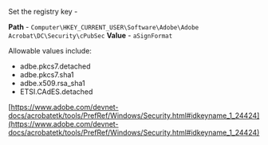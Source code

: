 Set the registry key -

**Path** - `Computer\HKEY_CURRENT_USER\Software\Adobe\Adobe Acrobat\DC\Security\cPubSec`
**Value** - `aSignFormat`

Allowable values include:
- adbe.pkcs7.detached
- adbe.pkcs7.sha1
- adbe.x509.rsa_sha1
- ETSI.CAdES.detached

[https://www.adobe.com/devnet-docs/acrobatetk/tools/PrefRef/Windows/Security.html#idkeyname_1_24424](https://www.adobe.com/devnet-docs/acrobatetk/tools/PrefRef/Windows/Security.html#idkeyname_1_24424)